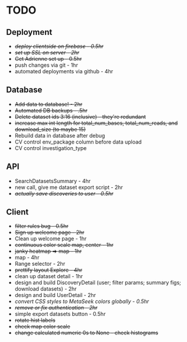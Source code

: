 # TODO

## Deployment
* ~~*deploy clientside on firebase - 0.5hr*~~
* ~~*set up SSL on server - 2hr*~~
* ~~Get Adrienne set up - 0.5hr~~
* push changes via git - 1hr
* automated deployments via github - 4hr

## Database
* ~~Add data to database! - 2hr~~
* ~~Automated DB backups - .5hr~~
* ~~Delete dataset ids 3:16 (inclusive) - they're redundant~~
* ~~increase max int length for total_num_bases, total_num_reads, and download_size (to maybe 15)~~
* Rebuild data in database after debug
* CV control env_package column before data upload
* CV control investigation_type

## API
* SearchDatasetsSummary - 4hr
* new call, give me dataset export script - 2hr
* ~~*actually save discoveries to user - 0.5hr*~~

## Client
* ~~filter rules bug - 0.5hr~~
* ~~Sign up welcome page - 2hr~~
* Clean up welcome page - 1hr
* ~~continuous color scale map, center - 1hr~~
* ~~janky heatmap => map - 1hr~~
* map - 4hr
* Range selector - 2hr
* ~~prettify layout Explore - 4hr~~
* clean up dataset detail - 1hr
* design and build DiscoveryDetail (user; filter params; summary figs; download datasets) - 2hr
* design and build UserDetail - 2hr
* *convert CSS styles to MetaSeek colors globally - 0.5hr*
* ~~*remove or fix authentication - 2hr*~~
* simple export datasets button - 0.5hr
* ~~rotate hist labels~~
* ~~check map color scale~~
* ~~change calculated numeric 0s to None - check histograms~~
